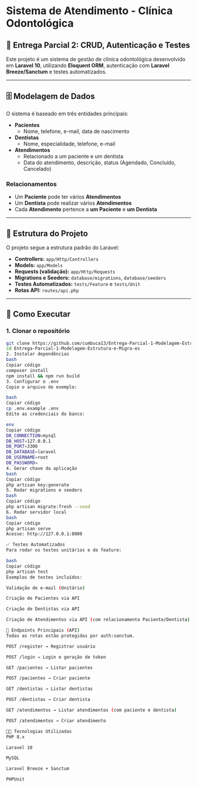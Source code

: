 # Sistema de Atendimento - Clínica Odontológica

## 📌 Entrega Parcial 2: CRUD, Autenticação e Testes

Este projeto é um sistema de gestão de clínica odontológica desenvolvido em **Laravel 10**, utilizando **Eloquent ORM**, autenticação com **Laravel Breeze/Sanctum** e testes automatizados.

---

## 🗄️ Modelagem de Dados
O sistema é baseado em três entidades principais:

- **Pacientes**
  - Nome, telefone, e-mail, data de nascimento
- **Dentistas**
  - Nome, especialidade, telefone, e-mail
- **Atendimentos**
  - Relacionado a um paciente e um dentista
  - Data do atendimento, descrição, status (Agendado, Concluído, Cancelado)

### Relacionamentos
- Um **Paciente** pode ter vários **Atendimentos**
- Um **Dentista** pode realizar vários **Atendimentos**
- Cada **Atendimento** pertence a **um Paciente** e **um Dentista**

---

## 📂 Estrutura do Projeto
O projeto segue a estrutura padrão do Laravel:

- **Controllers:** `app/Http/Controllers`
- **Models:** `app/Models`
- **Requests (validação):** `app/Http/Requests`
- **Migrations e Seeders:** `database/migrations`, `database/seeders`
- **Testes Automatizados:** `tests/Feature` e `tests/Unit`
- **Rotas API:** `routes/api.php`

---

## 🚀 Como Executar

### 1. Clonar o repositório
```bash
git clone https://github.com/cumbuca13/Entrega-Parcial-1-Modelagem-Estrutura-e-Migra-es.git
cd Entrega-Parcial-1-Modelagem-Estrutura-e-Migra-es
2. Instalar dependências
bash
Copiar código
composer install
npm install && npm run build
3. Configurar o .env
Copie o arquivo de exemplo:

bash
Copiar código
cp .env.example .env
Edite as credenciais do banco:

env
Copiar código
DB_CONNECTION=mysql
DB_HOST=127.0.0.1
DB_PORT=3306
DB_DATABASE=laravel
DB_USERNAME=root
DB_PASSWORD=
4. Gerar chave da aplicação
bash
Copiar código
php artisan key:generate
5. Rodar migrations e seeders
bash
Copiar código
php artisan migrate:fresh --seed
6. Rodar servidor local
bash
Copiar código
php artisan serve
Acesse: http://127.0.0.1:8000

✅ Testes Automatizados
Para rodar os testes unitários e de feature:

bash
Copiar código
php artisan test
Exemplos de testes incluídos:

Validação de e-mail (Unitário)

Criação de Pacientes via API

Criação de Dentistas via API

Criação de Atendimentos via API (com relacionamento Paciente/Dentista)

📌 Endpoints Principais (API)
Todas as rotas estão protegidas por auth:sanctum.

POST /register → Registrar usuário

POST /login → Login e geração de token

GET /pacientes → Listar pacientes

POST /pacientes → Criar paciente

GET /dentistas → Listar dentistas

POST /dentistas → Criar dentista

GET /atendimentos → Listar atendimentos (com paciente e dentista)

POST /atendimentos → Criar atendimento

👨‍💻 Tecnologias Utilizadas
PHP 8.x

Laravel 10

MySQL

Laravel Breeze + Sanctum

PHPUnit